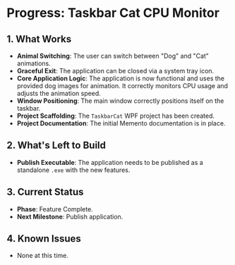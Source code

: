 # Progress: Taskbar Cat CPU Monitor

## 1. What Works

- **Animal Switching**: The user can switch between "Dog" and "Cat" animations.
- **Graceful Exit**: The application can be closed via a system tray icon.
- **Core Application Logic**: The application is now functional and uses the provided dog images for animation. It correctly monitors CPU usage and adjusts the animation speed.
- **Window Positioning**: The main window correctly positions itself on the taskbar.
- **Project Scaffolding**: The `TaskbarCat` WPF project has been created.
- **Project Documentation**: The initial Memento documentation is in place.

## 2. What's Left to Build
- **Publish Executable**: The application needs to be published as a standalone `.exe` with the new features.

## 3. Current Status

- **Phase**: Feature Complete.
- **Next Milestone**: Publish application.

## 4. Known Issues

- None at this time.
